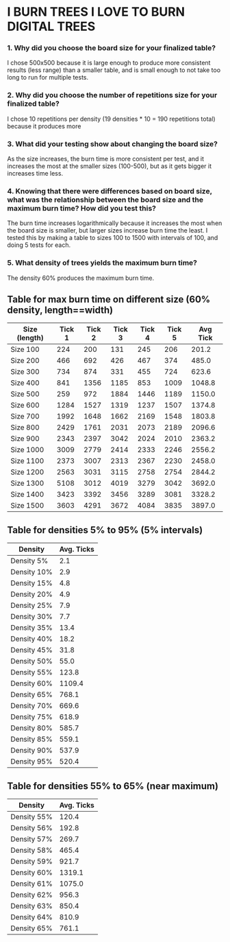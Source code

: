 # I BURN TREES I LOVE TO BURN DIGITAL TREES

### 1.  Why did you choose the board size for your finalized table?
I chose 500x500 because it is large enough to produce more consistent results (less range) than a smaller table, and is small enough to not take too long to run for multiple tests.
### 2.  Why did you choose the number of repetitions size for your finalized table?
I chose 10 repetitions per density (19 densities * 10 = 190 repetitions total) because it produces more
### 3.  What did your testing show about changing the board size?
As the size increases, the burn time is more consistent per test, and it increases the most at the smaller sizes (100-500), but as it gets bigger it increases time less.
### 4.  Knowing that there were differences based on board size, what was the relationship between the board size and the maximum burn time? How did you test this?
The burn time increases logarithmically because it increases the most when the board size is smaller, but larger sizes increase burn time the least. I tested this by making a table to sizes 100 to 1500 with intervals of 100, and doing 5 tests for each.
### 5.  What density of trees yields the maximum burn time?
The density 60% produces the maximum burn time.


## Table for max burn time on different size (60% density, length==width)

Size (length) | Tick 1 | Tick 2 | Tick 3 | Tick 4 | Tick 5 | Avg Tick
--- | --- | --- | --- | --- | --- | ---
Size 100 | 224 | 200 | 131 | 245 | 206 | 201.2
Size 200 | 466 | 692 | 426 | 467 | 374 | 485.0
Size 300 | 734 | 874 | 331 | 455 | 724 | 623.6
Size 400 | 841 | 1356 | 1185 | 853 | 1009 | 1048.8
Size 500 | 259 | 972 | 1884 | 1446 | 1189 | 1150.0
Size 600 | 1284 | 1527 | 1319 | 1237 | 1507 | 1374.8
Size 700 | 1992 | 1648 | 1662 | 2169 | 1548 | 1803.8
Size 800 | 2429 | 1761 | 2031 | 2073 | 2189 | 2096.6
Size 900 | 2343 | 2397 | 3042 | 2024 | 2010 | 2363.2
Size 1000 | 3009 | 2779 | 2414 | 2333 | 2246 | 2556.2
Size 1100 | 2373 | 3007 | 2313 | 2367 | 2230 | 2458.0
Size 1200 | 2563 | 3031 | 3115 | 2758 | 2754 | 2844.2
Size 1300 | 5108 | 3012 | 4019 | 3279 | 3042 | 3692.0
Size 1400 | 3423 | 3392 | 3456 | 3289 | 3081 | 3328.2
Size 1500 | 3603 | 4291 | 3672 | 4084 | 3835 | 3897.0

## Table for densities 5% to 95% (5% intervals)

Density | Avg. Ticks
--- | ---
Density 5% | 2.1
Density 10% | 2.9
Density 15% | 4.8
Density 20% | 4.9
Density 25% | 7.9
Density 30% | 7.7
Density 35% | 13.4
Density 40% | 18.2
Density 45% | 31.8
Density 50% | 55.0
Density 55% | 123.8
Density 60% | 1109.4
Density 65% | 768.1
Density 70% | 669.6
Density 75% | 618.9
Density 80% | 585.7
Density 85% | 559.1
Density 90% | 537.9
Density 95% | 520.4

## Table for densities 55% to 65% (near maximum)

Density | Avg. Ticks
--- | ---
Density 55% | 120.4
Density 56% | 192.8
Density 57% | 269.7
Density 58% | 465.4
Density 59% | 921.7
Density 60% | 1319.1
Density 61% | 1075.0
Density 62% | 956.3
Density 63% | 850.4
Density 64% | 810.9
Density 65% | 761.1
